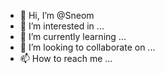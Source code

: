 - 👋 Hi, I’m @Sneom
- 👀 I’m interested in ...
- 🌱 I’m currently learning ...
- 💞️ I’m looking to collaborate on ...
- 📫 How to reach me ...

<!---
Sneom/Sneom is a ✨ special ✨ repository because its `README.md` (this file) appears on your GitHub profile.
You can click the Preview link to take a look at your changes.
--->
